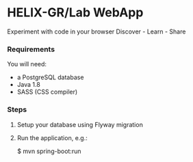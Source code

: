 # HELIX-GR/Lab WebApp
Experiment with code in your browser
Discover - Learn - Share


### Requirements

 You will need:
  - a PostgreSQL database
  - Java 1.8
  - SASS (CSS compiler)

### Steps

1. Setup your database using Flyway migration
    
2. Run the application, e.g.:

    $ mvn spring-boot:run


